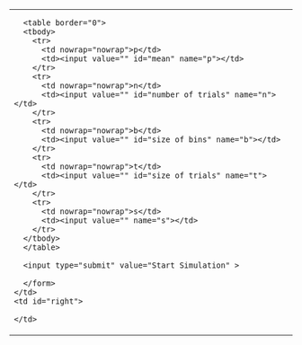<p hidden>
layout: page
title: "Simulation"
permalink: /simulation/
</p>

<table>
  <tbody>
    <td valign="top">
      <form id="form" action="http://localhost:8000/graphs/" method="get">
      <input type="hidden" name="present" value="1">

      <table border="0">
      <tbody>
        <tr>
          <td nowrap="nowrap">p</td>
          <td><input value="" id="mean" name="p"></td>
        </tr>
        <tr>
          <td nowrap="nowrap">n</td>
          <td><input value="" id="number of trials" name="n"></td>
        </tr>
        <tr>
          <td nowrap="nowrap">b</td>
          <td><input value="" id="size of bins" name="b"></td>
        </tr>
        <tr>
          <td nowrap="nowrap">t</td>
          <td><input value="" id="size of trials" name="t"></td>
        </tr>
        <tr>
          <td nowrap="nowrap">s</td>
          <td><input value="" name="s"></td>
        </tr>
      </tbody>
      </table>

      <input type="submit" value="Start Simulation" >

      </form>
    </td>
    <td id="right">
    
    </td>
  </tbody>
</table>


<script>
  var f = document.getElementById("form");
  f.onsubmit=SubmitForm;
  function SubmitForm(event){
  var url = f.action;
  var data = (fetch(url, {
          method:"POST", 
          body: new FormData(f)
    })
    .then(response => response.json())
  )
  .then(data => {

    var maincontainer = document.getElementById("right")
    for(var key in data){
      var tr = document.createElement("tr");
      tr.setAttribute('style', 'width: 500px; word-break: break-all;')
      
      if (key.includes("dataurl")) {
      tr.innerHTML = '<img style="height: auto" src="' + data[key] + '" alt="A very important graph.">';
      } else {
      tr.innerHTML = key + " = " + data[key];
      }
      
      maincontainer.appendChild(tr);
    }
  }
  )
  .catch(error => alert("ERROR", error));
  
  
  event.preventDefault();
  }
</script>
